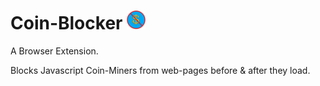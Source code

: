# Coin-Blocker  <img src="icon.png" width="30" height="30"/>
A Browser Extension.

Blocks Javascript Coin-Miners from web-pages before &amp; after they load.
